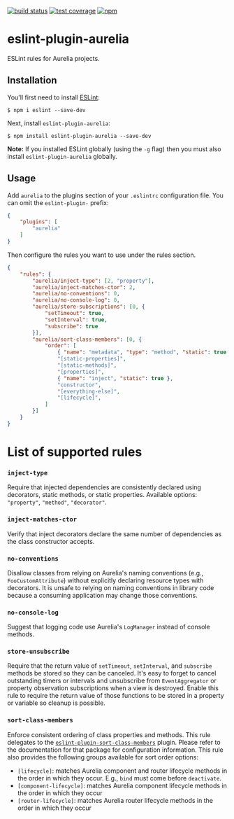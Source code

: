 [![build status][travis-image]][travis-url]
[![test coverage][coveralls-image]][coveralls-url]
[![npm][npm-image]][npm-url]

# eslint-plugin-aurelia

ESLint rules for Aurelia projects.

## Installation

You'll first need to install [ESLint](http://eslint.org):

```
$ npm i eslint --save-dev
```

Next, install `eslint-plugin-aurelia`:

```
$ npm install eslint-plugin-aurelia --save-dev
```

**Note:** If you installed ESLint globally (using the `-g` flag) then you must also install `eslint-plugin-aurelia` globally.

## Usage

Add `aurelia` to the plugins section of your `.eslintrc` configuration file. You can omit the `eslint-plugin-` prefix:

```json
{
    "plugins": [
        "aurelia"
    ]
}
```


Then configure the rules you want to use under the rules section.

```json
{
    "rules": {
		"aurelia/inject-type": [2, "property"],
        "aurelia/inject-matches-ctor": 2,
        "aurelia/no-conventions": 0,
        "aurelia/no-console-log": 0,
        "aurelia/store-subscriptions": [0, {
            "setTimeout": true,
            "setInterval": true,
            "subscribe": true
        }],
        "aurelia/sort-class-members": [0, {
            "order": [
                { "name": "metadata", "type": "method", "static": true },
                "[static-properties]",
                "[static-methods]",
                "[properties]",
                { "name": "inject", "static": true },
                "constructor",
                "[everything-else]",
                "[lifecycle]",
            ]
        }]
    }
}
```

# List of supported rules

### `inject-type`
Require that injected dependencies are consistently declared using decorators, static methods, or static properties. Available options: `"property"`, `"method"`, `"decorator"`.

### `inject-matches-ctor`
Verify that inject decorators declare the same number of dependencies as the class constructor accepts.

### `no-conventions`
Disallow classes from relying on Aurelia's naming conventions (e.g., `FooCustomAttribute`) without explicitly declaring resource types with decorators. It is unsafe to relying on naming conventions in library code because a consuming application may change those conventions.

### `no-console-log`
Suggest that logging code use Aurelia's `LogManager` instead of console methods.

### `store-unsubscribe`
Require that the return value of `setTimeout`, `setInterval`, and `subscribe` methods be stored so they can be canceled. It's easy to forget to cancel outstanding timers or intervals and unsubscribe from `EventAggregator` or property observation subscriptions when a view is destroyed. Enable this rule to require the return value of those functions to be stored in a property or variable so cleanup is possible.

### `sort-class-members`
Enforce consistent ordering of class properties and methods.
This rule delegates to the [`eslint-plugin-sort-class-members`](https://github.com/bryanrsmith/eslint-plugin-sort-class-members) plugin. Please refer to the documentation for that package for configuration information.
This rule also provides the following groups available for sort order options:

* `[lifecycle]`: matches Aurelia component and router lifecycle methods in the order in which they occur. E.g., `bind` must come before `deactivate`.
* `[component-lifecycle]`: matches Aurelia component lifecycle methods in the order in which they occur
* `[router-lifecycle]`: matches Aurelia router lifecycle methods in the order in which they occur

[travis-image]: https://img.shields.io/travis/bryanrsmith/eslint-plugin-aurelia/master.svg?style=flat-square
[travis-url]: https://travis-ci.org/bryanrsmith/eslint-plugin-aurelia
[coveralls-image]: https://img.shields.io/coveralls/bryanrsmith/eslint-plugin-aurelia/master.svg?style=flat-square
[coveralls-url]: https://coveralls.io/github/bryanrsmith/eslint-plugin-aurelia?branch=master
[npm-image]: https://img.shields.io/npm/v/eslint-plugin-aurelia.svg?style=flat-square
[npm-url]: https://www.npmjs.com/package/eslint-plugin-aurelia
